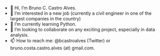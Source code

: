 - 👋 Hi, I’m Bruno C. Castro Alves.
- 👀 I’m interested in a new job (currently a civil engineer in one of the largest companies in the country)
- 🌱 I’m currently learning Python.
- 💞️ I’m looking to collaborate on any exciting project, especially in data analysis.
- 📫 How to reach me: @bcastroalves (Twitter) or bruno.costa.castro.alves (at) gmail.com.

<!---
bcastroalves/bcastroalves is a ✨ special ✨ repository because its `README.md` (this file) appears on your GitHub profile.
You can click the Preview link to take a look at your changes.
--->
